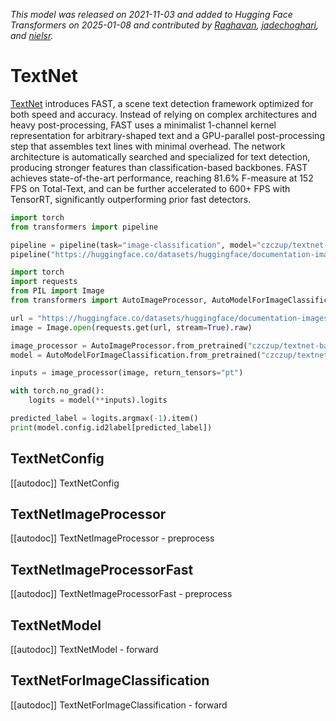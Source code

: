<!--Copyright 2024 The HuggingFace Team. All rights reserved.

Licensed under the Apache License, Version 2.0 (the "License"); you may not use this file except in compliance with
the License. You may obtain a copy of the License at

http://www.apache.org/licenses/LICENSE-2.0

Unless required by applicable law or agreed to in writing, software distributed under the License is distributed on
an "AS IS" BASIS, WITHOUT WARRANTIES OR CONDITIONS OF ANY KIND, either express or implied. See the License for the
specific language governing permissions and limitations under the License.

⚠️ Note that this file is in Markdown but contain specific syntax for our doc-builder (similar to MDX) that may not be
rendered properly in your Markdown viewer.

-->
*This model was released on 2021-11-03 and added to Hugging Face Transformers on 2025-01-08 and contributed by [Raghavan](https://huggingface.co/Raghavan), [jadechoghari](https://huggingface.co/jadechoghari), and [nielsr](https://huggingface.co/nielsr).*

# TextNet

[TextNet](https://huggingface.co/papers/2111.02394) introduces FAST, a scene text detection framework optimized for both speed and accuracy. Instead of relying on complex architectures and heavy post-processing, FAST uses a minimalist 1-channel kernel representation for arbitrary-shaped text and a GPU-parallel post-processing step that assembles text lines with minimal overhead. The network architecture is automatically searched and specialized for text detection, producing stronger features than classification-based backbones. FAST achieves state-of-the-art performance, reaching 81.6% F-measure at 152 FPS on Total-Text, and can be further accelerated to 600+ FPS with TensorRT, significantly outperforming prior fast detectors.

<hfoptions id="usage">
<hfoption id="Pipeline">

```py
import torch
from transformers import pipeline

pipeline = pipeline(task="image-classification", model="czczup/textnet-base", dtype="auto")
pipeline("https://huggingface.co/datasets/huggingface/documentation-images/resolve/main/pipeline-cat-chonk.jpeg")
```

</hfoption>
<hfoption id="AutoModel">

```python
import torch
import requests
from PIL import Image
from transformers import AutoImageProcessor, AutoModelForImageClassification

url = "https://huggingface.co/datasets/huggingface/documentation-images/resolve/main/pipeline-cat-chonk.jpeg"
image = Image.open(requests.get(url, stream=True).raw)

image_processor = AutoImageProcessor.from_pretrained("czczup/textnet-base")
model = AutoModelForImageClassification.from_pretrained("czczup/textnet-base", dtype="auto")

inputs = image_processor(image, return_tensors="pt")

with torch.no_grad():
    logits = model(**inputs).logits

predicted_label = logits.argmax(-1).item()
print(model.config.id2label[predicted_label])
```

</hfoption>
</hfoptions>

## TextNetConfig

[[autodoc]] TextNetConfig

## TextNetImageProcessor

[[autodoc]] TextNetImageProcessor
    - preprocess

## TextNetImageProcessorFast

[[autodoc]] TextNetImageProcessorFast
    - preprocess

## TextNetModel

[[autodoc]] TextNetModel
    - forward

## TextNetForImageClassification

[[autodoc]] TextNetForImageClassification
    - forward

